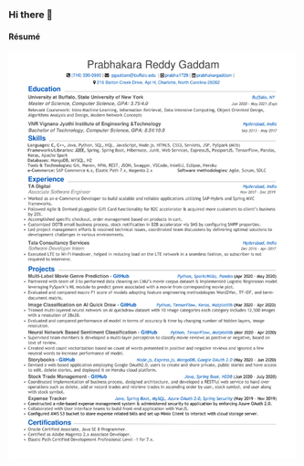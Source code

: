 ### Hi there 👋
#### Résumé


![Résumé](https://github.com/prabha1729/prabha1729/blob/master/Resume_Prabhakar_SDE-1.png)

